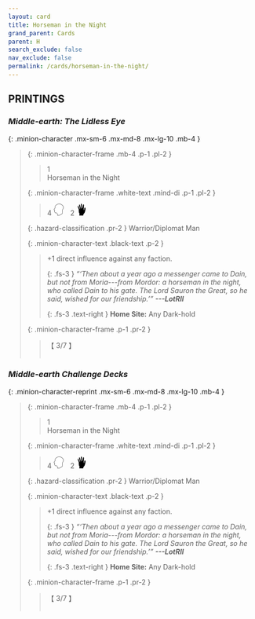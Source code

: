 ```yaml
---
layout: card
title: Horseman in the Night
grand_parent: Cards
parent: H
search_exclude: false
nav_exclude: false
permalink: /cards/horseman-in-the-night/
---
```


## PRINTINGS


### _Middle-earth: The Lidless Eye_

{: .minion-character .mx-sm-6 .mx-md-8 .mx-lg-10 .mb-4 }
> {: .minion-character-frame .mb-4 .p-1 .pl-2 }
> > <div class="hazard-mp">1</div>
> > <div class="card-name">Horseman in the Night</div>
>
> {: .minion-character-frame .white-text .mind-di .p-1 .pl-2 }
> > 4 ![](/assets/images/mind.svg)&emsp;2 ![](/assets/images/di.svg)
>
> {: .hazard-classification .pr-2 }
> Warrior/Diplomat Man
>
> {: .minion-character-text .black-text .p-2 }
> > +1 direct influence against any faction.  
> > 
> > {: .fs-3 } 
> > _“‘Then about a year ago a messenger came to Dain, but not from Moria---from Mordor: a horseman in the night, who called Dain to his gate. The Lord Sauron the Great, so he said, wished for our friendship.’”_ ***---&#65279;LotRII***  
> > 
> > {: .fs-3 .text-right } 
> > **Home Site:** Any Dark-hold
>
> {: .minion-character-frame .p-1 .pr-2 }
> > <div class="card-shield">【 3/7 】</div>
> > <div class="card-corruption-white">&nbsp;</div>

### _Middle-earth Challenge Decks_

{: .minion-character-reprint .mx-sm-6 .mx-md-8 .mx-lg-10 .mb-4 }
> {: .minion-character-frame .mb-4 .p-1 .pl-2 }
> > <div class="hazard-mp">1</div>
> > <div class="card-name">Horseman in the Night</div>
>
> {: .minion-character-frame .white-text .mind-di .p-1 .pl-2 }
> > 4 ![](/assets/images/mind.svg)&emsp;2 ![](/assets/images/di.svg)
>
> {: .hazard-classification .pr-2 }
> Warrior/Diplomat Man
>
> {: .minion-character-text .black-text .p-2 }
> > +1 direct influence against any faction.  
> > 
> > {: .fs-3 } 
> > _“‘Then about a year ago a messenger came to Dain, but not from Moria---from Mordor: a horseman in the night, who called Dain to his gate. The Lord Sauron the Great, so he said, wished for our friendship.’”_ ***---&#65279;LotRII***  
> > 
> > {: .fs-3 .text-right } 
> > **Home Site:** Any Dark-hold
>
> {: .minion-character-frame .p-1 .pr-2 }
> > <div class="card-shield">【 3/7 】</div>
> > <div class="card-corruption-white">&nbsp;</div>
